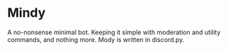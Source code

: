 # Mindy
A no-nonsense minimal bot. Keeping it simple with moderation and utility commands, and nothing more. Mody is written in discord.py.
